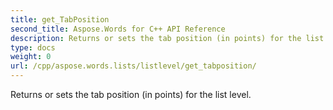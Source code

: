 ```yaml
---
title: get_TabPosition
second_title: Aspose.Words for C++ API Reference
description: Returns or sets the tab position (in points) for the list level. 
type: docs
weight: 0
url: /cpp/aspose.words.lists/listlevel/get_tabposition/
---
```


Returns or sets the tab position (in points) for the list level. 

